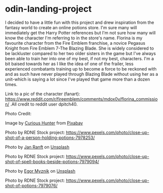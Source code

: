 # odin-landing-project
I decided to have a little fun with this project and drew inspiration from the fantasy world to create an online potions store. I'm sure many will immediately get the Harry Potter references but I'm not sure how many will know the character I'm referring to in the store's name. Florina is my favourite character from the Fire Emblem franchise, a novice Pegasus Knight from Fire Emblem 7-The Blazing Blade. She is widely considered to be lackluster compared to her two older sisters in the game but I've always been able to train her into one of my best, if not my best, characters. I'm a bit baised towards her as I like the idea of one of the frailer, less experienced combatants training up to become a force to be reckoned with and as such have never played through Blazing Blade without using her as a unit-which is saying a lot since I've played that game more than a dozen times.

Link to a pic of the character (fanart): https://www.reddit.com/r/fireemblem/comments/mdox0v/florina_commission/ .All credit to reddit user dpitch40.



Photo Credit:

Image by <a href="https://pixabay.com/users/curioushunter-39794777/?utm_source=link-attribution&utm_medium=referral&utm_campaign=image&utm_content=8363330">Curious Hunter</a> from <a href="https://pixabay.com//?utm_source=link-attribution&utm_medium=referral&utm_campaign=image&utm_content=8363330">Pixabay</a>

Photo by RDNE Stock project: https://www.pexels.com/photo/close-up-shot-of-a-person-holding-potions-7978253/

Photo by <a href="https://unsplash.com/@rokkon?utm_content=creditCopyText&utm_medium=referral&utm_source=unsplash">Jan Ranft</a> on <a href="https://unsplash.com/photos/clear-glass-bottles-in-brown-wooden-box-oduOp0RlPf8?utm_content=creditCopyText&utm_medium=referral&utm_source=unsplash">Unsplash</a>

Photo by RDNE Stock project: https://www.pexels.com/photo/close-up-shot-of-spell-books-beside-potions-7979094/
  
Photo by <a href="https://unsplash.com/@vonshnauzer?utm_content=creditCopyText&utm_medium=referral&utm_source=unsplash">Egor Myznik</a> on <a href="https://unsplash.com/photos/clear-glass-jars-with-brown-and-white-stones-il09yirtKDg?utm_content=creditCopyText&utm_medium=referral&utm_source=unsplash">Unsplash</a>

Photo by RDNE Stock project: https://www.pexels.com/photo/close-up-shot-of-potions-7979076/
  